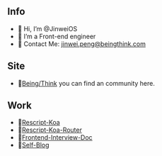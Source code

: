 ## Info
- 👋 Hi, I’m @JinweiOS
- 👀 I’m a Front-end engineer
- 📧 Contact Me: jinwei.peng@beingthink.com
## Site
- 🎐[Being/Think](https://www.beingthink.com) you can find an community here.
## Work
- 📍[Rescript-Koa](https://github.com/FutureRuntime/rescript-koa)
- 📍[Rescript-Koa-Router](https://github.com/FutureRuntime/rescript-koa-router)
- 📖[Frontend-Interview-Doc](https://beingthink.feishu.cn/wiki/space/7225911283516997636?ccm_open_type=lark_wiki_spaceLink)
- 📖[Self-Blog](https://beingthink.feishu.cn/wiki/space/7226555109595938817?ccm_open_type=lark_wiki_spaceLink)


